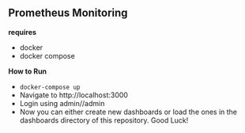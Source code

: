## Prometheus Monitoring
**requires**
* docker
* docker compose

**How to Run**
* ```docker-compose up```
* Navigate to http://localhost:3000
* Login using admin//admin
* Now you can either create new dashboards or load the ones in the dashboards directory of this repository. Good Luck!